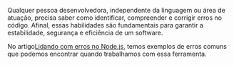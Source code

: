 Qualquer pessoa desenvolvedora, independente da linguagem ou área de atuação, precisa saber como identificar, compreender e corrigir erros no código. Afinal, essas habilidades são fundamentais para garantir a estabilidade, segurança e eficiência de um software.

No artigo[Lidando com erros no Node.js](https://www.alura.com.br/artigos/lidando-com-erros-node-js), temos exemplos de erros comuns que podemos encontrar quando trabalhamos com essa ferramenta.